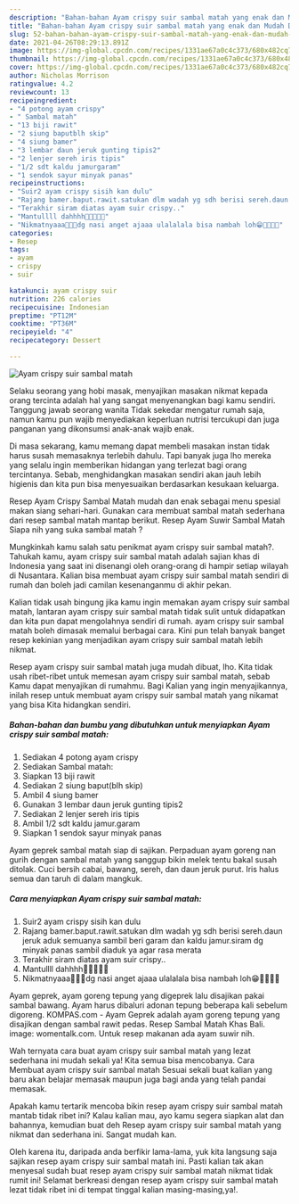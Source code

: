 ```yaml
---
description: "Bahan-bahan Ayam crispy suir sambal matah yang enak dan Mudah Dibuat"
title: "Bahan-bahan Ayam crispy suir sambal matah yang enak dan Mudah Dibuat"
slug: 52-bahan-bahan-ayam-crispy-suir-sambal-matah-yang-enak-dan-mudah-dibuat
date: 2021-04-26T08:29:13.891Z
image: https://img-global.cpcdn.com/recipes/1331ae67a0c4c373/680x482cq70/ayam-crispy-suir-sambal-matah-foto-resep-utama.jpg
thumbnail: https://img-global.cpcdn.com/recipes/1331ae67a0c4c373/680x482cq70/ayam-crispy-suir-sambal-matah-foto-resep-utama.jpg
cover: https://img-global.cpcdn.com/recipes/1331ae67a0c4c373/680x482cq70/ayam-crispy-suir-sambal-matah-foto-resep-utama.jpg
author: Nicholas Morrison
ratingvalue: 4.2
reviewcount: 13
recipeingredient:
- "4 potong ayam crispy"
- " Sambal matah"
- "13 biji rawit"
- "2 siung baputblh skip"
- "4 siung bamer"
- "3 lembar daun jeruk gunting tipis2"
- "2 lenjer sereh iris tipis"
- "1/2 sdt kaldu jamurgaram"
- "1 sendok sayur minyak panas"
recipeinstructions:
- "Suir2 ayam crispy sisih kan dulu"
- "Rajang bamer.baput.rawit.satukan dlm wadah yg sdh berisi sereh.daun jeruk aduk semuanya sambil beri garam dan kaldu jamur.siram dg minyak panas sambil diaduk ya agar rasa merata"
- "Terakhir siram diatas ayam suir crispy.."
- "Mantullll dahhhh🤤🤤🤤🤤🤤"
- "Nikmatnyaaa🤤🤤🤤dg nasi anget ajaaa ulalalala bisa nambah loh😁🤤🤤🤤🤤"
categories:
- Resep
tags:
- ayam
- crispy
- suir

katakunci: ayam crispy suir 
nutrition: 226 calories
recipecuisine: Indonesian
preptime: "PT12M"
cooktime: "PT36M"
recipeyield: "4"
recipecategory: Dessert

---
```



![Ayam crispy suir sambal matah](https://img-global.cpcdn.com/recipes/1331ae67a0c4c373/680x482cq70/ayam-crispy-suir-sambal-matah-foto-resep-utama.jpg)

Selaku seorang yang hobi masak, menyajikan masakan nikmat kepada orang tercinta adalah hal yang sangat menyenangkan bagi kamu sendiri. Tanggung jawab seorang  wanita Tidak sekedar mengatur rumah saja, namun kamu pun wajib menyediakan keperluan nutrisi tercukupi dan juga panganan yang dikonsumsi anak-anak wajib enak.

Di masa  sekarang, kamu memang dapat membeli masakan instan tidak harus susah memasaknya terlebih dahulu. Tapi banyak juga lho mereka yang selalu ingin memberikan hidangan yang terlezat bagi orang tercintanya. Sebab, menghidangkan masakan sendiri akan jauh lebih higienis dan kita pun bisa menyesuaikan berdasarkan kesukaan keluarga. 

Resep Ayam Crispy Sambal Matah mudah dan enak sebagai menu spesial makan siang sehari-hari. Gunakan cara membuat sambal matah sederhana dari resep sambal matah mantap berikut. Resep Ayam Suwir Sambal Matah Siapa nih yang suka sambal matah ?

Mungkinkah kamu salah satu penikmat ayam crispy suir sambal matah?. Tahukah kamu, ayam crispy suir sambal matah adalah sajian khas di Indonesia yang saat ini disenangi oleh orang-orang di hampir setiap wilayah di Nusantara. Kalian bisa membuat ayam crispy suir sambal matah sendiri di rumah dan boleh jadi camilan kesenanganmu di akhir pekan.

Kalian tidak usah bingung jika kamu ingin memakan ayam crispy suir sambal matah, lantaran ayam crispy suir sambal matah tidak sulit untuk didapatkan dan kita pun dapat mengolahnya sendiri di rumah. ayam crispy suir sambal matah boleh dimasak memalui berbagai cara. Kini pun telah banyak banget resep kekinian yang menjadikan ayam crispy suir sambal matah lebih nikmat.

Resep ayam crispy suir sambal matah juga mudah dibuat, lho. Kita tidak usah ribet-ribet untuk memesan ayam crispy suir sambal matah, sebab Kamu dapat menyajikan di rumahmu. Bagi Kalian yang ingin menyajikannya, inilah resep untuk membuat ayam crispy suir sambal matah yang nikamat yang bisa Kita hidangkan sendiri.

<!--inarticleads1-->

##### Bahan-bahan dan bumbu yang dibutuhkan untuk menyiapkan Ayam crispy suir sambal matah:

1. Sediakan 4 potong ayam crispy
1. Sediakan  Sambal matah:
1. Siapkan 13 biji rawit
1. Sediakan 2 siung baput(blh skip)
1. Ambil 4 siung bamer
1. Gunakan 3 lembar daun jeruk gunting tipis2
1. Sediakan 2 lenjer sereh iris tipis
1. Ambil 1/2 sdt kaldu jamur.garam
1. Siapkan 1 sendok sayur minyak panas


Ayam geprek sambal matah siap di sajikan. Perpaduan ayam goreng nan gurih dengan sambal matah yang sanggup bikin melek tentu bakal susah ditolak. Cuci bersih cabai, bawang, sereh, dan daun jeruk purut. Iris halus semua dan taruh di dalam mangkuk. 

<!--inarticleads2-->

##### Cara menyiapkan Ayam crispy suir sambal matah:

1. Suir2 ayam crispy sisih kan dulu
1. Rajang bamer.baput.rawit.satukan dlm wadah yg sdh berisi sereh.daun jeruk aduk semuanya sambil beri garam dan kaldu jamur.siram dg minyak panas sambil diaduk ya agar rasa merata
1. Terakhir siram diatas ayam suir crispy..
1. Mantullll dahhhh🤤🤤🤤🤤🤤
1. Nikmatnyaaa🤤🤤🤤dg nasi anget ajaaa ulalalala bisa nambah loh😁🤤🤤🤤🤤


Ayam geprek, ayam goreng tepung yang digeprek lalu disajikan pakai sambal bawang. Ayam harus dibaluri adonan tepung beberapa kali sebelum digoreng. KOMPAS.com - Ayam Geprek adalah ayam goreng tepung yang disajikan dengan sambal rawit pedas. Resep Sambal Matah Khas Bali. image: womentalk.com. Untuk resep makanan ada ayam suwir nih. 

Wah ternyata cara buat ayam crispy suir sambal matah yang lezat sederhana ini mudah sekali ya! Kita semua bisa mencobanya. Cara Membuat ayam crispy suir sambal matah Sesuai sekali buat kalian yang baru akan belajar memasak maupun juga bagi anda yang telah pandai memasak.

Apakah kamu tertarik mencoba bikin resep ayam crispy suir sambal matah mantab tidak ribet ini? Kalau kalian mau, ayo kamu segera siapkan alat dan bahannya, kemudian buat deh Resep ayam crispy suir sambal matah yang nikmat dan sederhana ini. Sangat mudah kan. 

Oleh karena itu, daripada anda berfikir lama-lama, yuk kita langsung saja sajikan resep ayam crispy suir sambal matah ini. Pasti kalian tak akan menyesal sudah buat resep ayam crispy suir sambal matah nikmat tidak rumit ini! Selamat berkreasi dengan resep ayam crispy suir sambal matah lezat tidak ribet ini di tempat tinggal kalian masing-masing,ya!.

